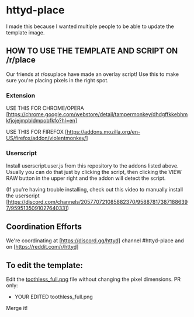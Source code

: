 # httyd-place

I made this because I wanted multiple people to be able to update the template image.

## HOW TO USE THE TEMPLATE AND SCRIPT ON /r/place
Our friends at r/osuplace have made an overlay script! Use this to make sure you're placing pixels in the right spot.

### Extension

USE THIS FOR CHROME/OPERA
[https://chrome.google.com/webstore/detail/tampermonkey/dhdgffkkebhmkfjojejmpbldmpobfkfo?hl=en]

USE THIS FOR FIREFOX
[https://addons.mozilla.org/en-US/firefox/addon/violentmonkey/]

### Userscript

Install userscript.user.js from this repository to the addons listed above. Usually you can do that just by clicking the script, then clicking the VIEW RAW button in the upper right and the addon will detect the script.

(If you're having trouble installing, check out this video to manually install the userscript [https://discord.com/channels/205770721085882370/958878173871886397/959513509102764033])

## Coordination Efforts

We're coordinating at [https://discord.gg/httyd] channel #httyd-place and on [https://reddit.com/r/httyd]

## To edit the template:

Edit the [toothless_full.png](toothless_full.png) file without changing the pixel dimensions. PR only:

* YOUR EDITED toothless_full.png

Merge it!
